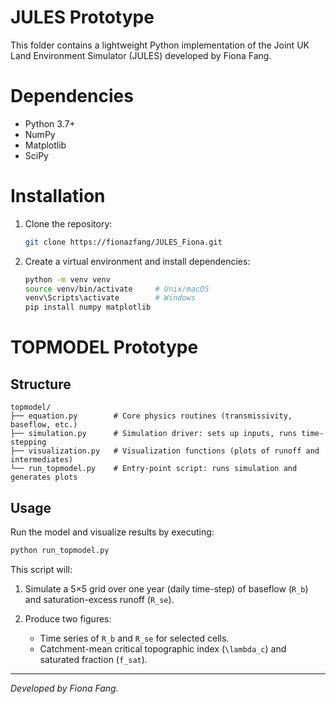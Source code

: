 # JULES Prototype

This folder contains a lightweight Python implementation of the Joint UK Land Environment Simulator (JULES) developed by Fiona Fang.

# Dependencies

* Python 3.7+
* NumPy
* Matplotlib
* SciPy

# Installation

1. Clone the repository:

   ```bash
   git clone https://fionazfang/JULES_Fiona.git
   ```
2. Create a virtual environment and install dependencies:

   ```bash
   python -m venv venv
   source venv/bin/activate     # Unix/macOS
   venv\Scripts\activate        # Windows
   pip install numpy matplotlib
   ```

# TOPMODEL Prototype

## Structure

```
topmodel/  
├── equation.py        # Core physics routines (transmissivity, baseflow, etc.)  
├── simulation.py      # Simulation driver: sets up inputs, runs time-stepping  
├── visualization.py   # Visualization functions (plots of runoff and intermediates)  
└── run_topmodel.py    # Entry-point script: runs simulation and generates plots
```

## Usage

Run the model and visualize results by executing:

```bash
python run_topmodel.py
```

This script will:

1. Simulate a 5×5 grid over one year (daily time-step) of baseflow (`R_b`) and saturation-excess runoff (`R_se`).
2. Produce two figures:

   * Time series of `R_b` and `R_se` for selected cells.
   * Catchment-mean critical topographic index (`\lambda_c`) and saturated fraction (`f_sat`).

---

*Developed by Fiona Fang.*
